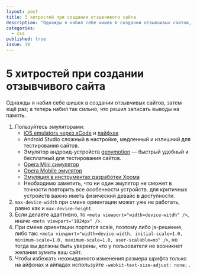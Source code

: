```yaml
---
layout: post
title: 5 хитростей при создании отзывчивого сайта
description: "Однажды я набил себе шишек в создании отзывчивых сайтов, затем ещё раз. Но на этот раз сильнее и решил записать выводы на память."
categories: 
  - css
published: true
issue: 19
---
```


5 хитростей при создании отзывчивого сайта
================================================================================

Однажды я набил себе шишек в создании отзывчивых сайтов, затем ещё раз; а теперь набил так сильно, что решил записать выводы на память.

1. Пользуйтесь эмуляторами:
    * [iOS emulators через xCode][xcode] и [лайфхак][xcode-tip]
    * Android Studio сложный в настройке, медленный и излишний для тестирования сайтов.
    * Эмулятор андроид-устройств [genymotion][genymotion] — быстрый удобный и бесплатный для тестирования сайтов.
    * [Opera Mini симулятор][opera-mini]
    * [Opera Mobile эмулятор][opera-mobile]
    * [Эмуляция в инструментах разработки Хрома][chrome-devtools-emulation]
    * Необходимо заметить, что ни один эмулятор не сможет в точности повторить все особенности устройств. для критичных устройств важно иметь физический девайс в доступности.
2. `max-device-width` при смене ориентации может уже не работать, равно как и `max-device-height`.
3. Если делаете адаптивно, то `<meta viewport="width=device-witdh" />`, иначе `<meta viewport="1024px" />`.
4. При смене ориентации портится scale, поэтому либо js-решение, либо так: `<meta viewport="width=device-width, initial-scale=1.0, minimum-scale=1.0, maximum-scale=1.0, user-scalable=no" />`, но тогда вы должны быть уверены, что у пользователя не возникнет желания зумить ваш сайт.
5. Чтобы избежать неожиданного изменения размера шрифта только на айфонах и айпадах используйте `-webkit-text-size-adjust: none;` .




 [xcode]: https://developer.apple.com/xcode/
 [xcode-tip]: http://stackoverflow.com/a/14919903/1057730
 [genymotion]: http://www.genymotion.com/
 [opera-mini]: http://demo.opera-mini.net/public/
 [opera-mobile]: http://www.opera.com/ru/developer/mobile-emulator
 [chrome-devtools-emulation]: https://developer.chrome.com/devtools/docs/mobile-emulation
